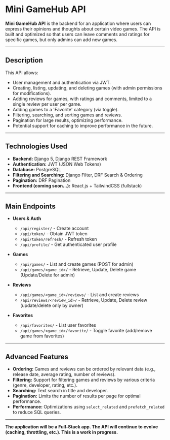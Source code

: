 # Mini GameHub API

**Mini GameHub API** is the backend for an application where users can express their opinions and thoughts about certain video games. The API is built and optimized so that users can leave comments and ratings for specific games, but only admins can add new games.

---

## **Description**

This API allows:

- User management and authentication via JWT.
- Creating, listing, updating, and deleting games (with admin permissions for modifications).
- Adding reviews for games, with ratings and comments, limited to a single review per user per game.
- Adding games to a 'Favorite' category (via toggle).
- Filtering, searching, and sorting games and reviews.
- Pagination for large results, optimizing performance.
- Potential support for caching to improve performance in the future.

---

## **Technologies Used**

- **Backend:** Django 5, Django REST Framework
- **Authentication:** JWT (JSON Web Tokens)
- **Database:** PostgreSQL
- **Filtering and Searching:** Django Filter, DRF Search & Ordering
- **Pagination:** DRF Pagination
- **Frontend (coming soon...):** React.js + TailwindCSS (fullstack)

---

## **Main Endpoints**

- **Users & Auth**

  - `/api/register/` - Create account
  - `/api/token/` - Obtain JWT token
  - `/api/token/refresh/` - Refresh token
  - `/api/profile/` - Get authenticated user profile

- **Games**

  - `/api/games/` - List and create games (POST for admin)
  - `/api/games/<game_id>/` - Retrieve, Update, Delete game (Update/Delete for admin)

- **Reviews**

  - `/api/games/<game_id>/reviews/` - List and create reviews
  - `/api/reviews/<review_id>/` - Retrieve, Update, Delete review (update/delete only by owner)

- **Favorites**
  - `/api/favorites/` - List user favorites
  - `/api/games/<game_id>/favorite/` - Toggle favorite (add/remove game from favorites)

---

## **Advanced Features**

- **Ordering:** Games and reviews can be ordered by relevant data (e.g., release date, average rating, number of reviews).
- **Filtering:** Support for filtering games and reviews by various criteria (genre, developer, rating, etc.).
- **Searching:** Text search in title and developer.
- **Pagination:** Limits the number of results per page for optimal performance.
- **Performance:** Optimizations using `select_related` and `prefetch_related` to reduce SQL queries.

---

**The application will be a Full-Stack app. The API will continue to evolve (caching, throttling, etc.). This is a work in progress.**
